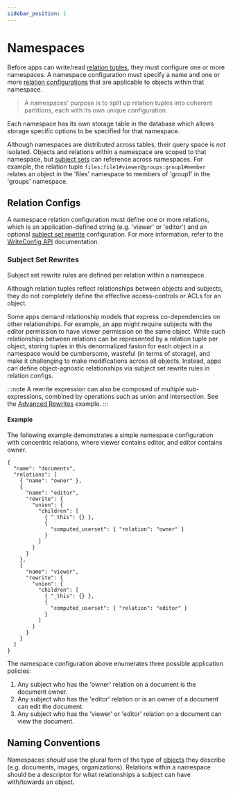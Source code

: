 ```yaml
---
sidebar_position: 1
---
```


# Namespaces
Before apps can write/read [relation tuples](./relation-tuples), they must configure one or more namespaces. A namespace configuration must specify a name and one or more [relation configurations](./namespaces#relation-configs) that are applicable to objects within that namespace. 


> A namespaces' purpose is to split up relation tuples into coherent partitions, each with its own unique configuration.

Each namespace has its own storage table in the database which allows storage specific options to be specified for that namespace.

Although namespaces are distributed across tables, their query space is _not_ isolated. Objects and relations within a namespace are scoped to that namespace, but [subject sets](./subjects#subject-sets) can reference across namespaces. For example, the relation tuple `files:file1#viewer@groups:group1#member` relates an object in the 'files' namespace to members of 'group1' in the 'groups' namespace.

## Relation Configs 
A namespace relation configuration must define one or more relations, which is an application-defined string (e.g. 'viewer' or 'editor') and an optional [subject set rewrite](./namespaces#subject-set-rewrites) configuration. For more information, refer to the [WriteConfig API](../../api-reference/writeconfig-api) documentation.

### Subject Set Rewrites
Subject set rewrite rules are defined per relation within a namespace. 

Although relation tuples reflect relationships between objects and subjects, they do not completely define the effective access-controls or ACLs for an object.


Some apps demand relationship models that express co-dependencies on other relationships. For example, an app might require subjects with the editor permission to have viewer permission on the same object. While such relationships between relations can be represented by a relation tuple per object, storing tuples in this denormalized fasion for each object in a namespace would be cumbersome, wasteful (in terms of storage), and
make it challenging to make modifications across all objects. Instead, apps can define object-agnostic relationships via subject set rewrite rules in relation configs.

:::note
A rewrite expression can also be composed of multiple sub-expressions, combined by operations such as union and intersection. See the [Advanced Rewrites](../examples/advanced-rewrites) example.
:::

#### Example
The following example demonstrates a simple namespace configuration with concentric relations, where viewer contains editor, and editor contains owner.

```
{
  "name": "documents",
  "relations": [
    { "name": "owner" },
    {
      "name": "editor",
      "rewrite": {
        "union": {
          "children": [
            { "_this": {} },
            {
              "computed_userset": { "relation": "owner" }
            }
          ]
        }
      }
    },
    {
      "name": "viewer",
      "rewrite": {
        "union": {
          "children": [
            { "_this": {} },
            {
              "computed_userset": { "relation": "editor" }
            }
          ]
        }
      }
    }
  ]
}
```

The namespace configuration above enumerates three possible application policies:

1. Any subject who has the 'owner' relation on a document is the document owner.
2. Any subject who has the 'editor' relation or is an owner of a document can edit the document.
3. Any subject who has the 'viewer' or 'editor' relation on a document can view the document.

## Naming Conventions
Namespaces _should_ use the plural form of the type of [objects](./objects) they describe (e.g. documents, images, organizations). Relations within a namespace should be a descriptor for what relationships a subject can have with/towards an object.


